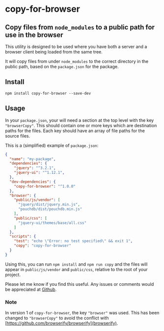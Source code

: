 # copy-for-browser

[issues]: https://github.com/CliffS/copy-for-browser/issues

## Copy files from `node_modules` to a public path for use in the browser

This utility is designed to be used where you have both a
server and a browser client being loaded from the same tree.

It will copy files from under `node_modules` to the correct directory
in the public path, based on the `package.json` for the package.

## Install

    npm install copy-for-browser --save-dev

## Usage

In your `package.json`, your will need a section at the top level with
the key `"browserCopy"`.  This should contain one or more keys which are
destination paths for the files.  Each key should have an array of
file paths for the source files.

This is a (simplified) example of `package.json`:

```json
{
  "name": "my-package",
  "dependencies": {
    "jquery": "^3.2.1",
    "jquery-ui": "^1.12.1",
  },
  "dev-dependencies": {
    "copy-for-browser": "^1.0.0"
  },
  "browser": {
    "public/js/vendor": [
      "jquery/dist/jquery.min.js",
      "pouchdb/dist/pouchdb.min.js"
    ],
    "public/css": [
      "jquery-ui/themes/base/all.css"
    ]
  },
  "scripts": {
    "test": "echo \"Error: no test specified\" && exit 1",
    "copy": "copy-for-browser"
  }
}
```

Using this, you can run `npm install` and `npm run copy` and the files
will appear in `public/js/vendor` and `public/css`, relative to the
root of your project.

Please let me know if you find this useful.  Any issues or
comments would be appreciated at [Github][issues].

### Note

In version 1 of `copy-for-browser`, the key `"browser"` was used.
This has been changed to `"browserCopy"` to avoid the conflict with
[https://github.com/browserify/browserify](browserify).
